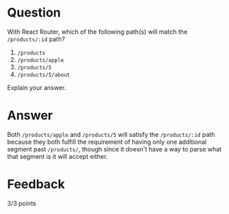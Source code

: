 # Question

With React Router, which of the following path(s) will match the `/products/:id` path?

1. `/products`
2. `/products/apple`
3. `/products/5`
4. `/products/5/about`

Explain your answer.

# Answer

Both `/products/apple` and `/products/5` will satisfy the `/products/:id` path because they both fulfill the requirement of having only one additional segment past `/products/`, though since it doesn't have a way to parse what that segment is it will accept either.

# Feedback

3/3 points

